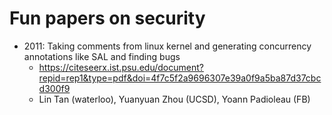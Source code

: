 # Fun papers on security
- 2011: Taking comments from linux kernel and generating concurrency annotations like SAL and finding bugs
    - https://citeseerx.ist.psu.edu/document?repid=rep1&type=pdf&doi=4f7c5f2a9696307e39a0f9a5ba87d37cbcd300f9
    - Lin Tan (waterloo), Yuanyuan Zhou (UCSD), Yoann Padioleau (FB) 